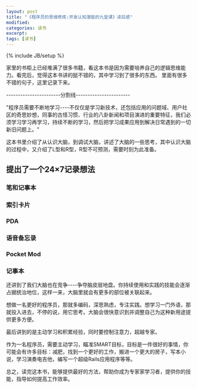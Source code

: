 ```yaml
---
layout: post
title: "《程序员的思维修炼:开发认知潜能的九堂课》读后感"
modified:
categories: 读书
excerpt:
tags: [读书]
---
```

{% include JB/setup %}

家里的书柜上已经堆满了很多书籍，看这本书是因为需要培养自己的逻辑思维能力。看完后，觉得这本书讲的挺不错的，其中学习到了很多的东西。
里面有很多不错的句子，这里记录下来。

-----------------------分割线-----------------------

"程序员需要不断地学习----不仅仅是学习新技术，还包括应用的问题域、用户社区的奇思妙想，同事的古怪习惯、行业的八卦新闻和项目演进的重要特征，我们必须学习学习再学习，持续不断的学习，然后把学习成果应用到解决日常遇到的一切新旧问题上。"


这本书里介绍了从认识大脑，到调试大脑，讲述了大脑的一些思考，其中认识大脑的过程中，又介绍了L型和R型，R型不可预测，需要时刻为此准备。
<br>

## 提出了一个24×7记录想法

### 笔和记事本

### 索引卡片
 
### PDA

### 语音备忘录

### Pocket Mod

### 记事本

还讲到了我们大脑也在竞争----争夺脑皮层地盘。你持续使用和实践的技能会逐渐占据统治地位，这样一来，大脑里就会有更多的部位被关联起来。

想做一名更好的程序员，那就多编码，深思熟虑，专注实践。想学习一门外语，那就投入进去，不停的说，用它思考。大脑会很快意识到并调整自己为这种新用途提供更多方便。

最后讲到的是主动学习和积累经验，同时要控制注意力，超越专家。


作为一名程序员，需要主动学习，瞄准SMART目标，目标是一件很好的事情，你可能会有许多目标：减肥，找到一个更好的工作，搬进一个更大的房子，写本小说，学习演奏电吉他，编写一个超级Rails应用程序等等。

总之，读完这本书，能够提供最好的方法，帮助你成为专家家学习者，提供你的技能，指导如何提高工作效率。